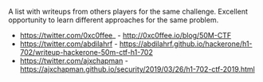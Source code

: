A list with writeups from others players for the same challenge. Excellent opportunity to learn different approaches for the same problem.

- https://twitter.com/0xc0ffee_ - http://0xc0ffee.io/blog/50M-CTF
- https://twitter.com/abdilahrf - https://abdilahrf.github.io/hackerone/h1-702/writeup-hackerone-50m-ctf-h1-702
- https://twitter.com/ajxchapman - https://ajxchapman.github.io/security/2019/03/26/h1-702-ctf-2019.html
